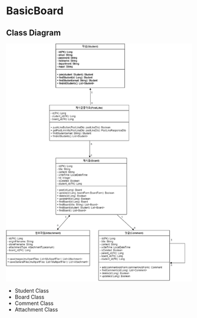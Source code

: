 # BasicBoard
## Class Diagram

<p align = "center">
    <img src = "https://github.com/SangHyunGil/BasicBoard/blob/master/img/diagram.png?raw=true">
</p>

- Student Class
- Board Class
- Comment Class
- Attachment Class
